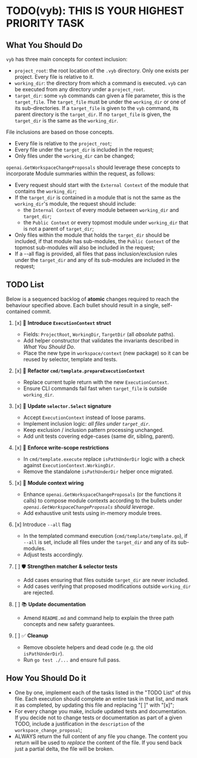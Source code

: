 # TODO(vyb): THIS IS YOUR HIGHEST PRIORITY TASK

## What You Should Do
`vyb` has three main concepts for context inclusion:

- `project_root`: the root location of the `.vyb` directory. Only one exists per project. Every file is relative to it.
- `working_dir`: the directory from which a command is executed. `vyb` can be executed from any directory under a `project_root`.
- `target_dir`: some `vyb` commands can given a file parameter, this is the `target_file`. The `target_file` must be under the `working_dir` or one of its sub-directories. If a `target_file` is given to the `vyb` command, its parent directory is the `target_dir`. If no `target_file` is given, the `target_dir` is the same as the `working_dir`.

File inclusions are based on those concepts.
- Every file is relative to the `project_root`;
- Every file under the `target_dir` is included in the request;
- Only files under the `working_dir` can be changed;

`openai.GetWorkspaceChangeProposals` should leverage these concepts to incorporate Module summaries within the request, as follows:

- Every request should start with the `External Context` of the module that contains the `working_dir`;
- If the `target_dir` is contained in a module that is not the same as the `working_dir`'s module, the request should include:
  -  the `Internal Context` of every module between `working_dir` and `target_dir`;
  - the `Public Context` or every topmost module under `working_dir` that is not a parent of `target_dir`;
- Only files within the module that holds the `target_dir` should be included, if that module has sub-modules, the `Public Context` of the topmost sub-modules will also be included in the request;
- If a --all flag is provided, all files that pass inclusion/exclusion rules under the `target_dir` and any of its sub-modules are included in the request; 

## TODO List

Below is a sequenced backlog of **atomic** changes required to reach the
behaviour specified above.  Each bullet should result in a single,
self-contained commit.

1. [x] 🔧 **Introduce `ExecutionContext` struct**
    - Fields: `ProjectRoot`, `WorkingDir`, `TargetDir` (all *absolute*
      paths).
    - Add helper constructor that validates the invariants described in
      *What You Should Do*.
    - Place the new type in `workspace/context` (new package) so it can
      be reused by selector, template and tests.

2. [x] 🧹 **Refactor `cmd/template.prepareExecutionContext`**
    - Replace current tuple return with the new `ExecutionContext`.
    - Ensure CLI commands fail fast when `target_file` is outside
      `working_dir`.

3. [x] 📁 **Update `selector.Select` signature**
    - Accept `ExecutionContext` instead of loose params.
    - Implement inclusion logic: *all files under `target_dir`*.
    - Keep exclusion / inclusion pattern processing unchanged.
    - Add unit tests covering edge-cases (same dir, sibling, parent).

4. [x] 🚦 **Enforce write-scope restrictions**
    - In `cmd/template.execute` replace `isPathUnderDir` logic with a
      check against `ExecutionContext.WorkingDir`.
    - Remove the standalone `isPathUnderDir` helper once migrated.

5. [x] 🧩 **Module context wiring**
    - Enhance `openai.GetWorkspaceChangeProposals` (or the functions it calls)
      to compose module contexts according to the bullets under
      *`openai.GetWorkspaceChangeProposals` should leverage*.
    - Add exhaustive unit tests using in-memory module trees.

6. [x] Introduce `--all` flag 
   - In the templated command execution (`cmd/template/template.go`), if `--all` is set, 
     include all files under the `target_dir` and any of its sub-modules.
   - Adjust tests accordingly.

7. [ ] 🛡️ **Strengthen matcher & selector tests**
    - Add cases ensuring that files outside `target_dir` are never
      included.
    - Add cases verifying that proposed modifications outside
      `working_dir` are rejected.

8. [ ] 📚 **Update documentation**
    - Amend `README.md` and command help to explain the three path
      concepts and new safety guarantees.

9. [ ] ✅ **Cleanup**
    - Remove obsolete helpers and dead code (e.g. the old
      `isPathUnderDir`).
    - Run `go test ./...` and ensure full pass.

## How You Should Do it
- One by one, implement each of the tasks listed in the "TODO List" of this file. Each execution should complete an entire task in that list, and mark it as completed, by updating this file and replacing "[ ]" with "[x]";
- For every change you make, include updated tests and documentation. If you decide not to change tests or documentation as part of a given TODO, include a justification in the `description` of the `workspace_change_proposal`;
- ALWAYS return the full content of any file you change. The content you return will be used to *replace* the content of the file. If you send back just a partial delta, the file will be broken.
